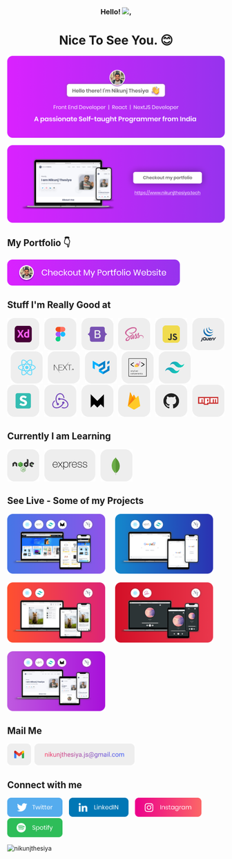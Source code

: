 <h3 align="center">Hello! <img src="https://media.giphy.com/media/hvRJCLFzcasrR4ia7z/giphy.gif" width="25px">,</h3>
<h1 align="center">Nice To See You. 😊</h1>

<img src="https://github.com/NikunjThesiya/NikunjThesiya/blob/main/Images/hello1.png" alt="Nikunj Thesiya GitHub header image">

<a href="https://www.nikunjthesiya.tech/" target="_blank"><img src="https://github.com/NikunjThesiya/NikunjThesiya/blob/main/Images/hello2.png" alt="Nikunj Thesiya GitHub header image"></a>

## My Portfolio 👇

<p><a href="https://www.nikunjthesiya.tech/"><img src="https://github.com/NikunjThesiya/NikunjThesiya/blob/main/Images/checkoutimage.png" width=400></a></p>

## Stuff I'm Really Good at

<p align="left"><img src="https://github.com/NikunjThesiya/NikunjThesiya/blob/main/Images/adobexd.png" height=74> &nbsp; <img src="https://github.com/NikunjThesiya/NikunjThesiya/blob/main/Images/figma.png" height=74> &nbsp; <img src="https://github.com/NikunjThesiya/NikunjThesiya/blob/main/Images/bootstrap.png" height=74> &nbsp; <img src="https://github.com/NikunjThesiya/NikunjThesiya/blob/main/Images/sass.png" height=74> &nbsp; <img src="https://github.com/NikunjThesiya/NikunjThesiya/blob/main/Images/javascript.png" height=74> &nbsp; <img src="https://github.com/NikunjThesiya/NikunjThesiya/blob/main/Images/jquery.png" height=74> &nbsp; <img src="https://github.com/NikunjThesiya/NikunjThesiya/blob/main/Images/react.png" height=74> &nbsp; <img src="https://github.com/NikunjThesiya/NikunjThesiya/blob/main/Images/nextjs.png" height=74> &nbsp; <img src="https://github.com/NikunjThesiya/NikunjThesiya/blob/main/Images/materialui.png" height=74> &nbsp; <img src="https://github.com/NikunjThesiya/NikunjThesiya/blob/main/Images/styled-components.png" height=74> &nbsp; <img src="https://github.com/NikunjThesiya/NikunjThesiya/blob/main/Images/tailwindcss.png" height=74> &nbsp; <img src="https://github.com/NikunjThesiya/NikunjThesiya/blob/main/Images/semanticui.png" height=74> &nbsp; <img src="https://github.com/NikunjThesiya/NikunjThesiya/blob/main/Images/redux.png" height=74> &nbsp; <img src="https://github.com/NikunjThesiya/NikunjThesiya/blob/main/Images/framer.png" height=74> &nbsp; <img src="https://github.com/NikunjThesiya/NikunjThesiya/blob/main/Images/firebase.png" height=74> &nbsp; <img src="https://github.com/NikunjThesiya/NikunjThesiya/blob/main/Images/github.png" height=74> &nbsp; <img src="https://github.com/NikunjThesiya/NikunjThesiya/blob/main/Images/npm.png" height=74></p>

## Currently I am Learning

<p align="left"><img src="https://github.com/NikunjThesiya/NikunjThesiya/blob/main/Images/nodejs.png" height=74> &nbsp; <img src="https://github.com/NikunjThesiya/NikunjThesiya/blob/main/Images/express.png" height=74> &nbsp; <img src="https://github.com/NikunjThesiya/NikunjThesiya/blob/main/Images/mongodb.png" height=74></p>

## See Live - Some of my Projects

<div>
  <a href="https://amazon-next-nik.vercel.app/"><img src="https://github.com/NikunjThesiya/NikunjThesiya/blob/main/Images/amazon-pro.png" alt="Amazon Clone By Nikunj Thesiya" width="45%"></a> &nbsp; &nbsp; &nbsp;<a href="https://google-next.vercel.app/" ><img src="https://github.com/NikunjThesiya/NikunjThesiya/blob/main/Images/google-pro.png" alt="Google clone by Nikunj Thesiya" width="45%"></a>
 </div>
 <br/>
 <div>
  <a href="https://instanik.netlify.app/" ><img src="https://github.com/NikunjThesiya/NikunjThesiya/blob/main/Images/instagram-pro.png" alt="Instagram clone by Nikunj Thesiya" width="45%"></a> &nbsp; &nbsp; &nbsp;<a href="https://music-nik.netlify.app/"><img src="https://github.com/NikunjThesiya/NikunjThesiya/blob/main/Images/music-pro.png" alt="Music App by Nikunj Thesiya" width="45%"></a>
 </div>
 <br/>
  <div>
  <a href="https://www.nikunjthesiya.tech/"><img src="https://github.com/NikunjThesiya/NikunjThesiya/blob/main/Images/portfolio-pro.png" alt="Portfolio by Nikunj Thesiya" width="45%"></a>
 </div>

## Mail Me

<p align="left"><img src="https://github.com/NikunjThesiya/NikunjThesiya/blob/main/Images/gmail.png" height=50> &nbsp;<a href="mailto:nikunjthesiya.js@gmail.com" align="left"><img src="https://github.com/NikunjThesiya/NikunjThesiya/blob/main/Images/mail.png" height=50></a></p>

## Connect with me

<p>
  <a href="https://twitter.com/NikunjThesiya2"><img src="https://github.com/NikunjThesiya/NikunjThesiya/blob/main/Images/twitterlogo.png" height=44></a> &nbsp; &nbsp;<a href="https://www.linkedin.com/in/nikunjthesiya/"><img src="https://github.com/NikunjThesiya/NikunjThesiya/blob/main/Images/linkedinlogo.png" height=44></a> &nbsp; &nbsp;<a href="https://www.instagram.com/ll_nikunj.thesiya_ll/"><img src="https://github.com/NikunjThesiya/NikunjThesiya/blob/main/Images/instagramlogo.png" height=44></a> &nbsp; &nbsp;<a href="https://open.spotify.com/user/31crz5k4dzevnbmicr5lcng6pdne?si=1edb9d19cd7e4461"><img src="https://github.com/NikunjThesiya/NikunjThesiya/blob/main/Images/spotifylogo.png" height=44></a>

</p>

<p align="left"> <img src="https://komarev.com/ghpvc/?username=nikunjthesiya&label=Profile%20views&color=0e75b6&style=flat" alt="nikunjthesiya" /> </p>



<!---
NikunjThesiya/NikunjThesiya is a ✨ special ✨ repository because its `README.md` (this file) appears on your GitHub profile.
You can click the Preview link to take a look at your changes.
--->
